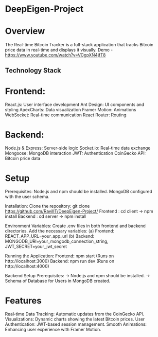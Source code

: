 # DeepEigen-Project
# Overview
The Real-time Bitcoin Tracker is a full-stack application that tracks Bitcoin price data in real-time and displays it visually.
Demo - https://www.youtube.com/watch?v=VCgpXN4jfT8 

## Technology Stack

# Frontend:
React.js: User interface development
Ant Design: UI components and styling
ApexCharts: Data visualization
Framer Motion: Animations
WebSocket: Real-time communication
React Router: Routing

# Backend:
Node.js & Express: Server-side logic
Socket.io: Real-time data exchange
Mongoose: MongoDB interaction
JWT: Authentication
CoinGecko API: Bitcoin price data

# Setup
Prerequisites:
Node.js and npm should be installed.
MongoDB configured with the user schema.

Installation:
Clone the repository: git clone https://github.com/RaviIIT/DeepEigen-Project/
Frontend : cd client -> npm install
Backend : cd server -> npm install

Environment Variables:
Create .env files in both frontend and backend directories.
Add the necessary variables:
(a) Frontend: REACT_APP_URL=your_app_url
(b) Backend: MONGODB_URI=your_mongodb_connection_string, JWT_SECRET=your_jwt_secret

Running the Application:
Frontend: npm start (Runs on http://localhost:3000)
Backend: npm run dev (Runs on http://localhost:4000)

Backend Setup
Prerequisites: 
-> Node.js and npm should be installed.
-> Schema of Database for Users in MongoDB created.

# Features
Real-time Data Tracking: Automatic updates from the CoinGecko API.
Visualizations: Dynamic charts showing the latest Bitcoin prices.
User Authentication: JWT-based session management.
Smooth Animations: Enhancing user experience with Framer Motion.
